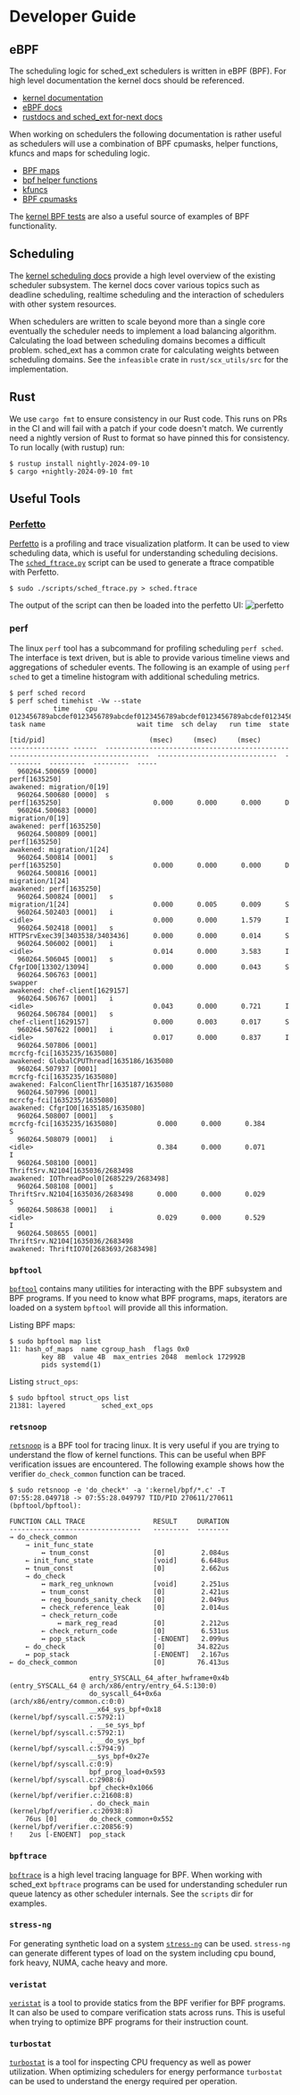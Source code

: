 # Developer Guide
## eBPF
The scheduling logic for sched_ext schedulers is written in eBPF (BPF). For
high level documentation the kernel docs should be referenced.

- [kernel documentation](https://docs.kernel.org/bpf/index.html)
- [eBPF docs](https://ebpf-docs.dylanreimerink.nl/)
- [rustdocs and sched_ext for-next docs](https://sched-ext.github.io/scx/)

When working on schedulers the following documentation is rather useful as
schedulers will use a combination of BPF cpumasks, helper functions, kfuncs and
maps for scheduling logic.

- [BPF maps](https://docs.kernel.org/bpf/maps.html)
- [bpf helper functions](https://man7.org/linux/man-pages/man7/bpf-helpers.7.html)
- [kfuncs](https://docs.kernel.org/bpf/kfuncs.html)
- [BPF cpumasks](https://docs.kernel.org/bpf/cpumasks.html)

The [kernel BPF tests](https://git.kernel.org/pub/scm/linux/kernel/git/torvalds/linux.git/tree/tools/testing/selftests/bpf)
are also a useful source of examples of BPF functionality.

## Scheduling
The [kernel scheduling docs](https://docs.kernel.org/scheduler/index.html)
provide a high level overview of the existing scheduler subsystem. The kernel
docs cover various topics such as deadline scheduling, realtime scheduling and
the interaction of schedulers with other system resources.

When schedulers are written to scale beyond more than a single core eventually
the scheduler needs to implement a load balancing algorithm. Calculating the
load between scheduling domains becomes a difficult problem. sched_ext has a
common crate for calculating weights between scheduling domains. See the
`infeasible` crate in `rust/scx_utils/src` for the implementation.

## Rust
We use `cargo fmt` to ensure consistency in our Rust code. This runs on PRs in
the CI and will fail with a patch if your code doesn't match. We currently need
a nightly version of Rust to format so have pinned this for consistency. To run
locally (with rustup) run:

    $ rustup install nightly-2024-09-10
    $ cargo +nightly-2024-09-10 fmt

## Useful Tools

### [Perfetto](https://perfetto.dev/)
[Perfetto](https://perfetto.dev/) is a profiling and trace visualization
platform. It can be used to view scheduling data, which is useful for
understanding scheduling decisions. The [`sched_ftrace.py`](scripts/sched_ftrace.py)
script can be used to generate a ftrace compatible with Perfetto.

```
$ sudo ./scripts/sched_ftrace.py > sched.ftrace
```
The output of the script can then be loaded into the perfetto UI:
![perfetto](https://github.com/user-attachments/assets/23e18bd4-8016-40e7-8b49-d2be8ef62f1b)

### perf

The linux `perf` tool has a subcommand for profiling scheduling `perf sched`.
The interface is text driven, but is able to provide various timeline views and
aggregations of scheduler events. The following is an example of using `perf
sched` to get a timeline histogram with additional scheduling metrics.

```
$ perf sched record
$ perf sched timehist -Vw --state
           time    cpu  0123456789abcdef0123456789abcdef0123456789abcdef0123456789abcdef0123456789abcdef0  task name                       wait time  sch delay   run time  state
                                                                                                           [tid/pid]                          (msec)     (msec)     (msec)       
--------------- ------  ---------------------------------------------------------------------------------  ------------------------------  ---------  ---------  ---------  -----
  960264.500659 [0000]                                                                                     perf[1635250]                                                    awakened: migration/0[19]
  960264.500680 [0000]  s                                                                                  perf[1635250]                       0.000      0.000      0.000      D                                 
  960264.500683 [0000]                                                                                     migration/0[19]                                                  awakened: perf[1635250]
  960264.500809 [0001]                                                                                     perf[1635250]                                                    awakened: migration/1[24]
  960264.500814 [0001]   s                                                                                 perf[1635250]                       0.000      0.000      0.000      D                                 
  960264.500816 [0001]                                                                                     migration/1[24]                                                  awakened: perf[1635250]
  960264.500824 [0001]   s                                                                                 migration/1[24]                     0.000      0.005      0.009      S                                 
  960264.502403 [0001]   i                                                                                 <idle>                              0.000      0.000      1.579      I                                 
  960264.502418 [0001]   s                                                                                 HTTPSrvExec39[3403538/3403436]      0.000      0.000      0.014      S                                 
  960264.506002 [0001]   i                                                                                 <idle>                              0.014      0.000      3.583      I                                 
  960264.506045 [0001]   s                                                                                 CfgrIO0[13302/13094]                0.000      0.000      0.043      S                                 
  960264.506763 [0001]                                                                                     swapper                                                          awakened: chef-client[1629157]
  960264.506767 [0001]   i                                                                                 <idle>                              0.043      0.000      0.721      I                                 
  960264.506784 [0001]   s                                                                                 chef-client[1629157]                0.000      0.003      0.017      S                                 
  960264.507622 [0001]   i                                                                                 <idle>                              0.017      0.000      0.837      I                                 
  960264.507806 [0001]                                                                                     mcrcfg-fci[1635235/1635080]                                      awakened: GlobalCPUThread[1635186/1635080
  960264.507937 [0001]                                                                                     mcrcfg-fci[1635235/1635080]                                       awakened: FalconClientThr[1635187/1635080
  960264.507996 [0001]                                                                                     mcrcfg-fci[1635235/1635080]                                       awakened: CfgrIO0[1635185/1635080]
  960264.508007 [0001]   s                                                                                 mcrcfg-fci[1635235/1635080]          0.000      0.000      0.384      S                                  
  960264.508079 [0001]   i                                                                                 <idle>                               0.384      0.000      0.071      I                                  
  960264.508100 [0001]                                                                                     ThriftSrv.N2104[1635036/2683498                                   awakened: IOThreadPool0[2685229/2683498]
  960264.508108 [0001]   s                                                                                 ThriftSrv.N2104[1635036/2683498      0.000      0.000      0.029      S                                  
  960264.508638 [0001]   i                                                                                 <idle>                               0.029      0.000      0.529      I                                  
  960264.508655 [0001]                                                                                     ThriftSrv.N2104[1635036/2683498                                   awakened: ThriftIO70[2683693/2683498]

```

### `bpftool`
[`bpftool`](https://github.com/libbpf/bpftool) contains many utilities for
interacting with the BPF subsystem and BPF programs. If you need to know
what BPF programs, maps, iterators are loaded on a system `bpftool` will
provide all this information.

Listing BPF maps:
```
$ sudo bpftool map list
11: hash_of_maps  name cgroup_hash  flags 0x0
        key 8B  value 4B  max_entries 2048  memlock 172992B
        pids systemd(1)
```
Listing `struct_ops`:
```
$ sudo bpftool struct_ops list 
21381: layered         sched_ext_ops                   
```

### `retsnoop`
[`retsnoop`](https://github.com/anakryiko/retsnoop) is a BPF tool for tracing
linux. It is very useful if you are trying to understand the flow of kernel
functions. This can be useful when BPF verification issues are encountered. The
following example shows how the verifier `do_check_common` function can be
traced.

```
$ sudo retsnoop -e 'do_check*' -a ':kernel/bpf/*.c' -T
07:55:28.049718 -> 07:55:28.049797 TID/PID 270611/270611 (bpftool/bpftool):

FUNCTION CALL TRACE                 RESULT     DURATION
---------------------------------   ---------  --------
→ do_check_common                                      
    → init_func_state                                  
        ↔ tnum_const                [0]         2.084us
    ← init_func_state               [void]      6.648us
    ↔ tnum_const                    [0]         2.662us
    → do_check                                         
        ↔ mark_reg_unknown          [void]      2.251us
        ↔ tnum_const                [0]         2.421us
        ↔ reg_bounds_sanity_check   [0]         2.049us
        ↔ check_reference_leak      [0]         2.014us
        → check_return_code                            
            ↔ mark_reg_read         [0]         2.212us
        ← check_return_code         [0]         6.531us
        ↔ pop_stack                 [-ENOENT]   2.099us
    ← do_check                      [0]        34.822us
    ↔ pop_stack                     [-ENOENT]   2.167us
← do_check_common                   [0]        76.413us

                    entry_SYSCALL_64_after_hwframe+0x4b  (entry_SYSCALL_64 @ arch/x86/entry/entry_64.S:130:0)
                    do_syscall_64+0x6a                   (arch/x86/entry/common.c:0:0)                       
                    __x64_sys_bpf+0x18                   (kernel/bpf/syscall.c:5792:1)                       
                    . __se_sys_bpf                       (kernel/bpf/syscall.c:5792:1)                       
                    . __do_sys_bpf                       (kernel/bpf/syscall.c:5794:9)                       
                    __sys_bpf+0x27e                      (kernel/bpf/syscall.c:0:9)                          
                    bpf_prog_load+0x593                  (kernel/bpf/syscall.c:2908:6)                       
                    bpf_check+0x1066                     (kernel/bpf/verifier.c:21608:8)                     
                    . do_check_main                      (kernel/bpf/verifier.c:20938:8)                     
    76us [0]        do_check_common+0x552                (kernel/bpf/verifier.c:20856:9)                     
!    2us [-ENOENT]  pop_stack                                                                                
```

### `bpftrace`
[`bpftrace`](https://github.com/bpftrace/bpftrace) is a high level tracing
language for BPF. When working with sched_ext `bpftrace` programs can be used
for understanding scheduler run queue latency as other scheduler internals. See
the `scripts` dir for examples.

### `stress-ng`
For generating synthetic load on a system
[`stress-ng`](https://github.com/ColinIanKing/stress-ng) can be used.
`stress-ng` can generate different types of load on the system including cpu
bound, fork heavy, NUMA, cache heavy and more.

### `veristat`
[`veristat`](https://github.com/libbpf/veristat) is a tool to provide statics
from the BPF verifier for BPF programs. It can also be used to compare
verification stats across runs. This is useful when trying to optimize BPF
programs for their instruction count.

### `turbostat`
[`turbostat`](https://git.kernel.org/pub/scm/linux/kernel/git/torvalds/linux.git/tree/tools/power/x86/turbostat)
is a tool for inspecting CPU frequency as well as power utilization. When
optimizing schedulers for energy performance `turbostat` can be used to
understand the energy required per operation.
